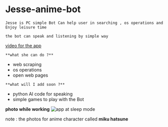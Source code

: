# Jesse-anime-bot
```
Jesse is PC simple Bot Can help user in searching , os operations and Enjoy leisure time
```
```
the bot can speak and listening by simple way
```
[video for the app](https://www.facebook.com/amranwar945/videos/vb.100001941863724/1500109206730460/?type=2&theater)
```
**what she can do ?**
```
* web scraping
* os operations 
* open web pages
```
**what will I add soon ?**
```
* python AI code for speaking
* simple games to play with the Bot

**photo while working**
![app at sleep mode](http://www8.0zz0.com/2017/05/07/18/584478400.jpg)

note : the photos for anime character called **miku hatsune**
